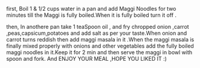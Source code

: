 first, 
Boil 1 & 1/2 cups water in a pan and add Maggi Noodles for two minutes till the Maggi is fully boiled.When it is fully boiled turn it off .

then,
 In anothere pan take 1 teaSpoon oil , and fry chropped onion ,carrot ,peas,capsicum,potatoes and add salt as per your taste.When onion and carrot turns reddish then add maggi masala in it .When the maggi masala is finally mixed properly with onions and other vegetables add the fully boiled maggi noodles in it.Keep it for 2 min and then serve the maggi in bowl with spoon and fork. 
And ENJOY YOUR MEAL ,HOPE YOU LIKED IT :)